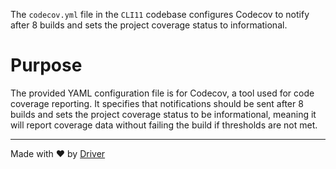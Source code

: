<!--------------------------------------------------------------------------------->
<!-- IMPORTANT: This file is auto-generated by Driver (https://driver.ai). -------->
<!-- Manual edits may be overwritten on future commits. --------------------------->
<!--------------------------------------------------------------------------------->

The `codecov.yml` file in the `CLI11` codebase configures Codecov to notify after 8 builds and sets the project coverage status to informational.

# Purpose
The provided YAML configuration file is for Codecov, a tool used for code coverage reporting. It specifies that notifications should be sent after 8 builds and sets the project coverage status to be informational, meaning it will report coverage data without failing the build if thresholds are not met.

---
Made with ❤️ by [Driver](https://www.driver.ai/)